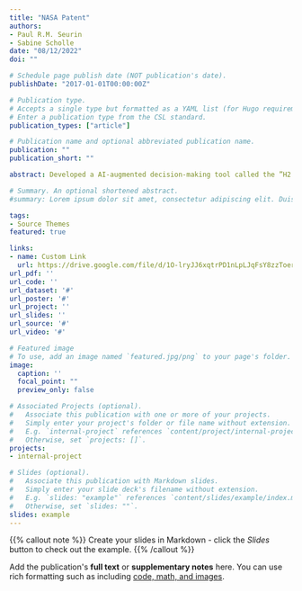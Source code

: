 ```yaml
---
title: "NASA Patent"
authors:
- Paul R.M. Seurin
- Sabine Scholle
date: "08/12/2022"
doi: ""

# Schedule page publish date (NOT publication's date).
publishDate: "2017-01-01T00:00:00Z"

# Publication type.
# Accepts a single type but formatted as a YAML list (for Hugo requirements).
# Enter a publication type from the CSL standard.
publication_types: ["article"]

# Publication name and optional abbreviated publication name.
publication: ""
publication_short: ""

abstract: Developed a AI-augmented decision-making tool called the ”H2 Golden Retriever”

# Summary. An optional shortened abstract.
#summary: Lorem ipsum dolor sit amet, consectetur adipiscing elit. Duis posuere tellus ac #convallis placerat. Proin tincidunt magna sed ex sollicitudin condimentum.

tags:
- Source Themes
featured: true

links:
- name: Custom Link
  url: https://drive.google.com/file/d/1O-lryJJ6xqtrPD1nLpLJqFsY8zzToerc/view
url_pdf: ''
url_code: ''
url_dataset: '#'
url_poster: '#'
url_project: ''
url_slides: ''
url_source: '#'
url_video: '#'

# Featured image
# To use, add an image named `featured.jpg/png` to your page's folder. 
image:
  caption: ''
  focal_point: ""
  preview_only: false

# Associated Projects (optional).
#   Associate this publication with one or more of your projects.
#   Simply enter your project's folder or file name without extension.
#   E.g. `internal-project` references `content/project/internal-project/index.md`.
#   Otherwise, set `projects: []`.
projects:
- internal-project

# Slides (optional).
#   Associate this publication with Markdown slides.
#   Simply enter your slide deck's filename without extension.
#   E.g. `slides: "example"` references `content/slides/example/index.md`.
#   Otherwise, set `slides: ""`.
slides: example
---
```


{{% callout note %}}
Create your slides in Markdown - click the *Slides* button to check out the example.
{{% /callout %}}

Add the publication's **full text** or **supplementary notes** here. You can use rich formatting such as including [code, math, and images](https://docs.hugoblox.com/content/writing-markdown-latex/).
